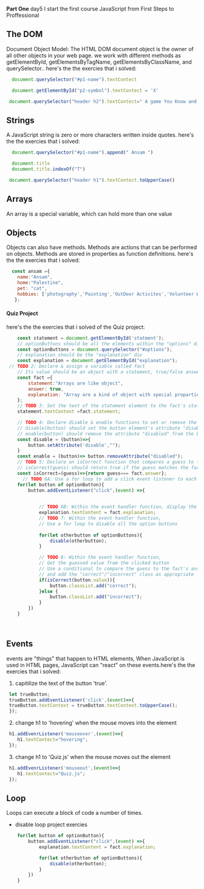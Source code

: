  **Part One**
day5 I start the first course JavaScript from First Steps to Proffessional
 ## The DOM
Document Object Model: The HTML DOM document object is the owner of all other objects in your web page.
we work with different methods as getElementById, getElementsByTagName, getElementsByClassName, and querySelector..
here's the the exercies that i solved:
```javascript
  document.querySelector("#p1-name").textContect
```
```javascript
  document.getElementById("p2-symbol").textContect = 'X'
```
```javascript
 document.querySelector("header h2").textContect=" A game You Know and like"
```



## Strings
A JavaScript string is zero or more characters written inside quotes.
here's the the exercies that i solved:
```javascript
  document.querySelector("#p1-name").append(" Ansam ")
```
```javascript
  document.title
  document.title.indexOf("T")
```
```javascript
 document.querySelector("header h1").textContect.toUpperCase()
```
## Arrays
An array is a special variable, which can hold more than one value

## Objects
Objects can also have methods.
Methods are actions that can be performed on objects.
Methods are stored in properties as function definitions.
here's the the exercies that i solved:
```javascript
  const ansam ={
    name:"Ansam",
    home:"Palestine",
    pet: "cat",
    hobbies: ['photography','Painting','OutDoor Activites','Volunteer Work']
   };
```
#### Quiz Project
here's the the exercies that i solved of the Quiz project:
```javascript
    const statement = document.getElementById('statment');
    // optionButtons should be all the elements within the "options" div
    const optionButtons = document.querySelector("#options");
    // explanation should be the "explanation" div
    const explanation = document.getElementById("explanation");
 // TODO 2: Declare & assign a variable called fact
    // Its value should be an object with a statement, true/false answer, and explanation 
    const fact ={
        statement:"Arrays are like object",
        answer: true,
        explanation: "Array are a kind of object with special proparties"
    };    
    // TODO 3: Set the text of the statement element to the fact's statement
    statement.textContent =fact.statement;

    // TODO 4: Declare disable & enable functions to set or remove the "disabled" attribute from a given   button element
    // disable(button) should set the button element's attribute "disabled" to the value ""
    // enable(button) should remove the attribute "disabled" from the button element
    const disable = (button)=>{
        button.setAttribute('disable',"");
    }
    const enable = (button)=> button.removeAttribute("disabled");
    // TODO 5: Declare an isCorrect function that compares a guess to the right answer
    // isCorrect(guess) should return true if the guess matches the fact's answer
    const isCorrect=(guess)=>{return guess=== fact.answer};
      // TODO 6A: Use a for loop to add a click event listener to each of the optionButtons
    for(let button of optionButton){
        button.addEventListener("click",(event) =>{

       
            // TODO 6B: Within the event handler function, display the fact's explanation by setting the     text of the explanation element
            explanation.textContent = fact.explanation;
            // TODO 7: Within the event handler function, 
            // Use a for loop to disable all the option buttons
          
            for(let otherbutton of optionButtons){
                disable(otherbutton);
            }

            // TODO 8: Within the event handler function,
            // Get the guessed value from the clicked button
            // Use a conditional to compare the guess to the fact's answer
            // and add the "correct"/"incorrect" class as appropriate
            if(isCorrect(button.value)){
                button.classList.add("correct");
            }else {
                button.classList.add("incorrect");
            }
        })
    }

    
```
## Events
events are "things" that happen to HTML elements, When JavaScript is used in HTML pages, JavaScript can "react" on these events.here's the the exercies that i solved:
1. capitilize the text of the button 'true'.
```jsx
 let trueButton;
 trueButton.addEventListener('click',(event)=>{
 trueButton.textContext = trueButton.textContext.toUpperCase();
 });
```
2. change h1 to 'hovering' when the mouse moves into the element
```jsx
 h1.addEvenrListener('mouseover',(event)=>{
    h1.textContect="hovering";
 });
```
3. change h1 to 'Quiz.js' when the mouse moves out the element
```jsx
 h1.addEvenrListener('mouseout',(event)=>{
    h1.textContect="Quiz.js";
 });
```
## Loop
Loops can execute a block of code a number of times.
* disable loop project exercies
```jsx
    for(let button of optionButton){
        button.addEventListener("click",(event) =>{
            explanation.textContent = fact.explanation;

            for(let otherbutton of optionButtons){
                disable(otherbutton);
            }
        })
    }

```

